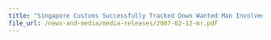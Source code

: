 ```yaml
---
title: "Singapore Customs Successfully Tracked Down Wanted Man Involved in Cigarette Smuggling: Man suspected to be linked to 171,000 packets seized cigarettes worth $1.7 million"
file_url: /news-and-media/media-releases/2007-02-12-mr.pdf
---
```

